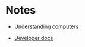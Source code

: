 # Notes

- [Understanding computers](https://github.com/HelperInCa/notes/blob/master/UnderstandingComputers.md)

- [Developer docs](https://github.com/HelperInCa/notes/blob/master/DevDocs.md)

